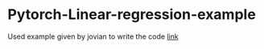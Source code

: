 # Pytorch-Linear-regression-example

Used example given by jovian to write the code
[link](#https://jovian.com/learn/deep-learning-with-pytorch-zero-to-gans/lesson/lesson-2-working-with-images-and-logistic-regression?notebook=aakashns/housing-linear-minimal)
